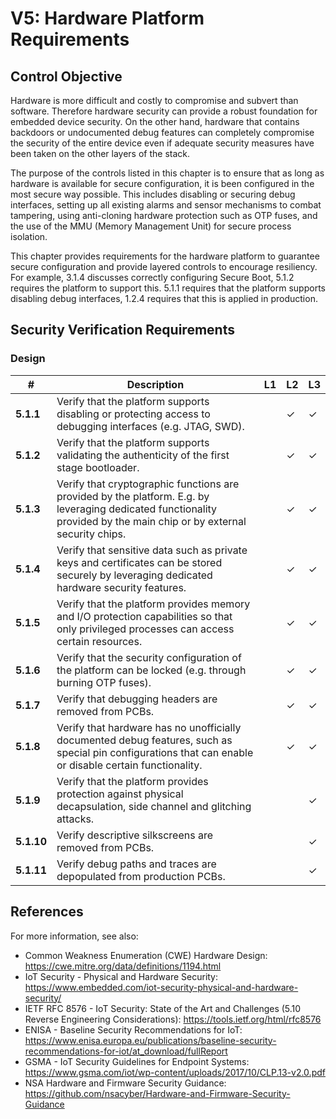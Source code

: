 # V5: Hardware Platform Requirements

## Control Objective

Hardware is more difficult and costly to compromise and subvert than software. Therefore hardware security can provide a robust foundation for embedded device security. On the other hand, hardware that contains backdoors or undocumented debug features can completely compromise the security of the entire device even if adequate security measures have been taken on the other layers of the stack.

The purpose of the controls listed in this chapter is to ensure that as long as hardware is available for secure configuration, it is been configured in the most secure way possible. This includes disabling or securing debug interfaces, setting up all existing alarms and sensor mechanisms to combat tampering, using anti-cloning hardware protection such as OTP fuses, and the use of the MMU (Memory Management Unit) for secure process isolation.

This chapter provides requirements for the hardware platform to guarantee secure configuration and provide layered controls to encourage resiliency. For example, 3.1.4 discusses correctly configuring Secure Boot, 5.1.2 requires the platform to support this. 5.1.1 requires that the platform supports disabling debug interfaces, 1.2.4 requires that this is applied in production.

## Security Verification Requirements

### Design

| # | Description | L1 | L2 | L3 |
| -- | ---------------------- | - | - | - |
| **5.1.1** | Verify that the platform supports disabling or protecting access to debugging interfaces (e.g. JTAG, SWD). | | ✓ | ✓ |
| **5.1.2** | Verify that the platform supports validating the authenticity of the first stage bootloader. | | ✓ | ✓ |
| **5.1.3** | Verify that cryptographic functions are provided by the platform. E.g. by leveraging dedicated functionality provided by the main chip or by external security chips. | | ✓ | ✓ |
| **5.1.4** | Verify that sensitive data such as private keys and certificates can be stored securely by leveraging dedicated hardware security features. | | ✓ | ✓ |
| **5.1.5** | Verify that the platform provides memory and I/O protection capabilities so that only privileged processes can access certain resources. | | ✓ | ✓ |
| **5.1.6** | Verify that the security configuration of the platform can be locked (e.g. through burning OTP fuses).  | | ✓ | ✓ |
| **5.1.7** | Verify that debugging headers are removed from PCBs. | | ✓  | ✓ |
| **5.1.8** | Verify that hardware has no unofficially documented debug features, such as special pin configurations that can enable or disable certain functionality. | | ✓ | ✓ |
| **5.1.9** | Verify that the platform provides protection against physical decapsulation, side channel and glitching attacks. | | | ✓ |
| **5.1.10** | Verify descriptive silkscreens are removed from PCBs. | | | ✓ |
| **5.1.11** | Verify debug paths and traces are depopulated from production PCBs. | | | ✓ |


## References
For more information, see also:

- Common Weakness Enumeration (CWE) Hardware Design: <https://cwe.mitre.org/data/definitions/1194.html>
- IoT Security - Physical and Hardware Security: <https://www.embedded.com/iot-security-physical-and-hardware-security/>
- IETF RFC 8576 - IoT Security: State of the Art and Challenges (5.10 Reverse Engineering Considerations): <https://tools.ietf.org/html/rfc8576>
- ENISA - Baseline Security Recommendations for IoT: <https://www.enisa.europa.eu/publications/baseline-security-recommendations-for-iot/at_download/fullReport>
- GSMA - IoT Security Guidelines for Endpoint Systems: <https://www.gsma.com/iot/wp-content/uploads/2017/10/CLP.13-v2.0.pdf>
- NSA Hardware and Firmware Security Guidance: <https://github.com/nsacyber/Hardware-and-Firmware-Security-Guidance>
